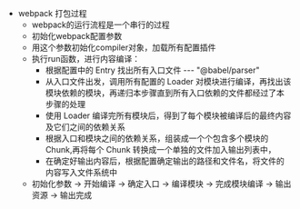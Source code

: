 - webpack 打包过程
  + webpack的运行流程是一个串行的过程
  + 初始化webpack配置参数
  + 用这个参数初始化compiler对象，加载所有配置插件
  + 执行run函数，进行内容编译：
    + 根据配置中的 Entry 找出所有入口文件  --- "@babel/parser"
    + 从入口文件出发，调用所有配置的 Loader 对模块进行编译，再找出该模块依赖的模块，再递归本步骤直到所有入口依赖的文件都经过了本步骤的处理
    + 使用 Loader 编译完所有模块后，得到了每个模块被编译后的最终内容及它们之间的依赖关系
    + 根据入口和模块之间的依赖关系，组装成一个个包含多个模块的 Chunk,再将每个 Chunk 转换成一个单独的文件加入输出列表中，
    + 在确定好输出内容后，根据配置确定输出的路径和文件名，将文件的内容写入文件系统中
  + 初始化参数 -> 开始编译 -> 确定入口 -> 编译模块 -> 完成模块编译 -> 输出资源 -> 输出完成


